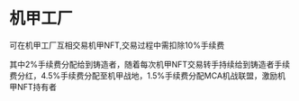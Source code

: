 # 机甲工厂

可在机甲工厂互相交易机甲NFT,交易过程中需扣除10%手续费

其中2%手续费分配给到铸造者，随着每次机甲NFT交易转手持续给到铸造者手续费分红，4.5%手续费分配至机甲战地，1.5%手续费分配MCA机战联盟，激励机甲NFT持有者

